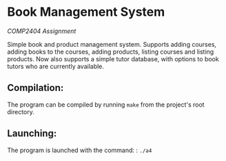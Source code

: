 Book Management System
====================== 
*COMP2404 Assignment*

Simple book and product management system. Supports adding courses, adding books to the courses, adding products, listing courses and listing products. Now also supports a simple tutor database, with options to book tutors who are currently available.

Compilation:
------------
The program can be compiled by running `make` from the project's root directory.

Launching:
----------
The program is launched with the command:
: `./a4`